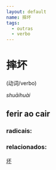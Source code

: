 ```yaml
--- 
layout: default
name: 摔坏 
tags: 
  - outras
  - verbo
--- 
```

# 摔坏 
(动词/verbo)  
 
*shuāihuài*  
## ferir ao cair 
### radicais: 
### relacionados: 
[坏](/zhengshidu/hsk1/坏)  
